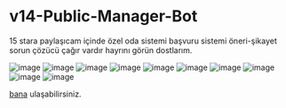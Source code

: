 # v14-Public-Manager-Bot

15 stara paylaşıcam içinde özel oda sistemi başvuru sistemi öneri-şikayet sorun çözücü çağır vardır hayrını görün dostlarım.


![image](https://media.discordapp.net/attachments/1091726779741392957/1108415305585270834/image.png?width=1110&height=146)
![image](https://media.discordapp.net/attachments/1091726779741392957/1108415366352355328/image.png?width=777&height=147)
![image](https://media.discordapp.net/attachments/1102972433067151412/1104011585221042217/ayven_bot_2.png?width=671&height=123)
![image](https://media.discordapp.net/attachments/1102972433067151412/1104011631266115694/ayven_bot_4.png?width=635&height=612)
![image](https://media.discordapp.net/attachments/1102972433067151412/1104011655056203846/ayven_bot_5.png?width=835&height=426)
![image](https://media.discordapp.net/attachments/1102972433067151412/1104011671728562197/ayven_bot_6.png?width=756&height=431)
![image](https://media.discordapp.net/attachments/1102972433067151412/1104011688077971496/ayven_bot_7.png?width=937&height=612)
![image](https://media.discordapp.net/attachments/1102972433067151412/1104011705761153115/ayven_bot_8.png?width=816&height=393)
![image](https://media.discordapp.net/attachments/1102972433067151412/1104011825076506684/image.png?width=761&height=112)
![image](https://media.discordapp.net/attachments/1102972433067151412/1104011612215582760/ayven_bot_3.png?width=661&height=133)

 <a href="https://discord.com/users/752942906322583712">bana</a> ulaşabilirsiniz.</p>
